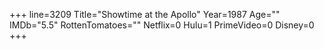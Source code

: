+++
line=3209
Title="Showtime at the Apollo"
Year=1987
Age=""
IMDb="5.5"
RottenTomatoes=""
Netflix=0
Hulu=1
PrimeVideo=0
Disney=0
+++

